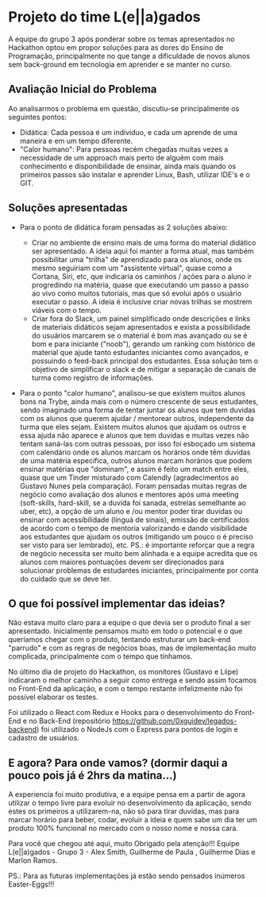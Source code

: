 # Projeto do time L(e||a)gados

A equipe do grupo 3 após ponderar sobre os temas apresentados no Hackathon optou em propor soluções para as dores do Ensino de Programação, principalmente no que tange a dificuldade de novos alunos sem back-ground em tecnologia em aprender e se manter no curso.

## Avaliação Inicial do Problema

Ao analisarmos o problema em questão, discutiu-se principalmente os seguintes pontos:
+ Didática: Cada pessoa é um individuo, e cada um aprende de uma maneira e em um tempo diferente.
+ "Calor humano": Para pessoas recém chegadas muitas vezes a necessidade de um approach mais perto de alguém com mais conhecimento e disponibilidade de ensinar, ainda mais quando os primeiros passos são instalar e aprender Linux, Bash, utilizar IDE's e o GIT.

## Soluções apresentadas

+ Para o ponto de didática foram pensadas as 2 soluções abaixo:
  - Criar no ambiente de ensino mais de uma forma do material didático ser apresentado. A ideia aqui foi manter a forma atual, mas também possibilitar uma "trilha" de aprendizado para os alunos, onde os mesmo seguiriam com um "assistente virtual", quase como a Cortana, Siri, etc, que indicaria os caminhos / ações para o aluno ir progredindo na matéria, quase que executando um passo a passo ao vivo como muitos tutoriais, mas que só evolui após o usuário executar o passo. A ideia é inclusive criar novas trilhas se mostrem viáveis com o tempo.
  - Criar fora do Slack, um painel simplificado onde descrições e links de materiais didáticos sejam apresentados e exista a possibilidade do usuários marcarem se o material é bom mas avançado ou se é bom e para iniciante ("noob"), gerando um ranking com histórico de material que ajude tanto estudantes iniciantes como avançados, e possuindo o feed-back principal dos estudantes. Essa solução tem o objetivo de simplificar o slack e de mitigar a separação de canais de turma como registro de informações.
 
 + Para o ponto "calor humano", analisou-se que existem muitos alunos bons na Trybe, ainda mais com o número crescente de seus estudantes, sendo imaginado uma forma de tentar juntar os alunos que tem duvidas com os alunos que querem ajudar / mentorear outros, independente da turma que eles sejam. Existem muitos alunos que ajudam os outros e essa ajuda não aparece e alunos que tem duvidas e muitas vezes não tentam saná-las com outras pessoas, por isso foi esboçado um sistema com calendário onde os alunos marcam os horários onde têm duvidas de uma matéria especifica, outros alunos marcam horários que podem ensinar matérias que "dominam", e assim é feito um match entre eles, quase que um Tinder misturado com Calendly (agradecimentos ao Gustavo Nunes pela comparação). Foram pensadas muitas regras de negócio como avaliação dos alunos e mentores após uma meeting (soft-skills, hard-skill, se a duvida foi sanada, estrelas semelhante ao uber, etc), a opção de um aluno e /ou mentor poder tirar duvidas ou ensinar com acessibilidade (línguá de sinais), emissão de certificados de acordo com o tempo de mentoria valorizando e dando visibilidade aos estudantes que ajudam os outros (mitigando um pouco o é preciso ser visto para ser lembrado), etc. 
PS.: é importante reforçar que a regra de negócio necessita ser muito bem alinhada e a equipe acredita que os alunos com maiores pontuações devem ser direcionados para solucionar problemas de estudantes iniciantes, principalmente por conta do cuidado que se deve ter.

## O que foi possível implementar das ideias?

Não estava muito claro para a equipe o que devia ser o produto final a ser apresentado. Inicialmente pensamos muito em todo o potencial e o que queríamos chegar com o produto, tentando estruturar um back-end "parrudo" e com as regras de negócios boas, mas de implementação muito complicada, principalmente com o tempo que tínhamos.

No último dia de projeto do Hackathon, os monitores (Gustavo e Liipe) indicaram o melhor caminho a seguir como entrega e sendo assim focamos no Front-End da aplicação, e com o tempo restante infelizmente não foi possível elaborar os testes.

Foi utilizado o React com Redux e Hooks para o desenvolvimento do Front-End e no Back-End (repositório https://github.com/0xguidev/legados-backend) foi utilizado o NodeJs com o Express para pontos de login e cadastro de usuários.

## E agora? Para onde vamos? (dormir daqui a pouco pois já é 2hrs da matina...)

A experiencia foi muito produtiva, e a equipe pensa em a partir de agora utilizar o tempo livre para evoluir no desenvolvimento da aplicação, sendo estes os primeiros a utilizarem-na, não só para tirar duvidas, mas para marcar horário para beber, codar, evoluir a ideia e quem sabe um dia ter um produto 100% funcional no mercado com o nosso nome e nossa cara.


Para você que chegou até aqui, muito Obrigado pela atenção!!! 
Equipe L(e||a)gados - Grupo 3 - Alex Smith, Guilherme de Paula , Guilherme Dias e Marlon Ramos.

PS.: Para as futuras implementações já estão sendo pensados inúmeros Easter-Eggs!!!
